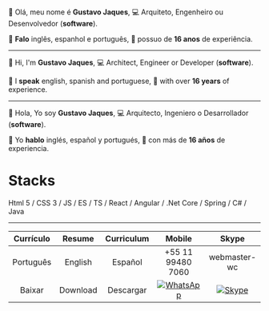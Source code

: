 
👋 Olá, meu nome é **Gustavo Jaques**,
💻 Arquiteto, Engenheiro ou Desenvolvedor (**software**).

💬 **Falo** inglês, espanhol e português,
💼 possuo de **16 anos** de experiência.

------------

👋 Hi, I'm **Gustavo Jaques**, 
💻 Architect, Engineer or Developer (**software**).

💬 I **speak** english, spanish and portuguese,
💼 with over **16 years** of experience.

------------

👋 Hola, Yo soy **Gustavo Jaques**,
💻 Arquitecto, Ingeniero o Desarrollador (**software**).

💬 Yo **hablo** inglés, español y portugués,
💼 con más de **16 años** de experiencia.

# Stacks
Html 5 / CSS 3 / JS / ES / TS / React / Angular / .Net Core / Spring / C# / Java

------------

|Currículo|Resume|Curriculum|Mobile|Skype|
|:-:|:-:|:-:|:-:|:-:| 
|Português|English|Español|+55 11 99480 7060|webmaster-wc|
|Baixar|Download|Descargar|[![WhatsApp](https://img.shields.io/badge/WhatsApp-25D366?style=for-the-badge&logo=whatsapp&logoColor=white)](https://web.whatsapp.com/send?phone=5511994807060)|[![Skype](https://logincdn.msauth.net/shared/1.0/content/images/applogos/44_08ed657e48f1458641b5f879d82004cd.png)](https://join.skype.com/invite/ubuGDMyRNSXx)|



